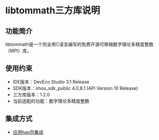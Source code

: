 # libtommath三方库说明
## 功能简介
libtommath是一个完全用C语言编写的免费开源可移植数字理论多精度整数（MPI）库。
## 使用约束
- IDE版本：DevEco Studio 3.1 Release
- SDK版本：ohos_sdk_public 4.0.8.1 (API Version 10 Release)
- 三方库版本：1.2.0
- 当前适配的功能：数字理论多精度整数

## 集成方式
+ [应用hap包集成](docs/hap_integrate.md)
